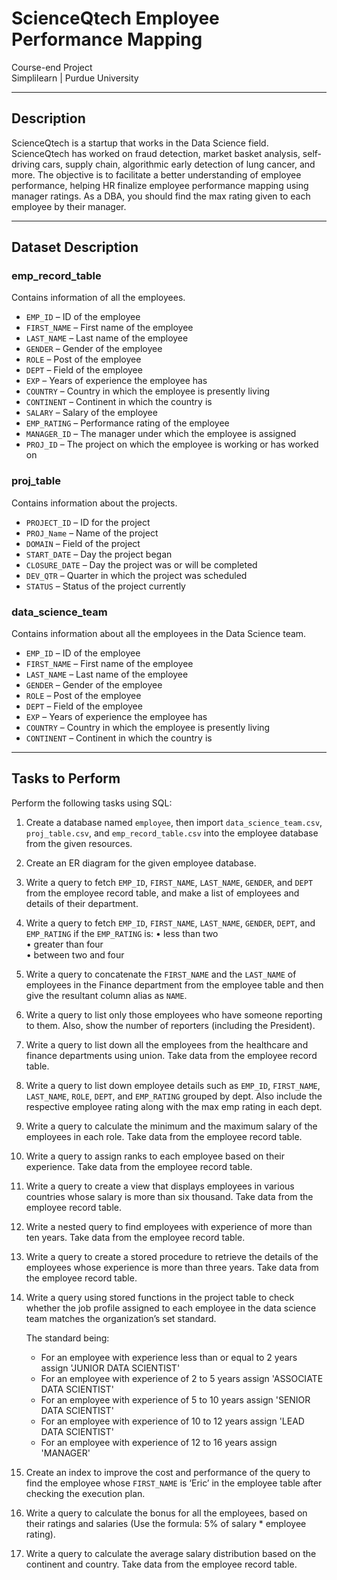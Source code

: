 # ScienceQtech Employee Performance Mapping

Course-end Project  
Simplilearn | Purdue University

---

## Description

ScienceQtech is a startup that works in the Data Science field. ScienceQtech has worked on fraud detection, market basket analysis, self-driving cars, supply chain, algorithmic early detection of lung cancer, and more. The objective is to facilitate a better understanding of employee performance, helping HR finalize employee performance mapping using manager ratings. As a DBA, you should find the max rating given to each employee by their manager.

---

## Dataset Description

### emp_record_table

Contains information of all the employees.

- `EMP_ID` – ID of the employee
- `FIRST_NAME` – First name of the employee
- `LAST_NAME` – Last name of the employee
- `GENDER` – Gender of the employee
- `ROLE` – Post of the employee
- `DEPT` – Field of the employee
- `EXP` – Years of experience the employee has
- `COUNTRY` – Country in which the employee is presently living
- `CONTINENT` – Continent in which the country is
- `SALARY` – Salary of the employee
- `EMP_RATING` – Performance rating of the employee
- `MANAGER_ID` – The manager under which the employee is assigned 
- `PROJ_ID` – The project on which the employee is working or has worked on

### proj_table

Contains information about the projects.

- `PROJECT_ID` – ID for the project
- `PROJ_Name` – Name of the project
- `DOMAIN` – Field of the project
- `START_DATE` – Day the project began
- `CLOSURE_DATE` – Day the project was or will be completed
- `DEV_QTR` – Quarter in which the project was scheduled
- `STATUS` – Status of the project currently

### data_science_team

Contains information about all the employees in the Data Science team.

- `EMP_ID` – ID of the employee
- `FIRST_NAME` – First name of the employee
- `LAST_NAME` – Last name of the employee
- `GENDER` – Gender of the employee
- `ROLE` – Post of the employee
- `DEPT` – Field of the employee
- `EXP` – Years of experience the employee has
- `COUNTRY` – Country in which the employee is presently living
- `CONTINENT` – Continent in which the country is

---

## Tasks to Perform

Perform the following tasks using SQL:

1. Create a database named `employee`, then import `data_science_team.csv`, `proj_table.csv`, and `emp_record_table.csv` into the employee database from the given resources.
2. Create an ER diagram for the given employee database.
3. Write a query to fetch `EMP_ID`, `FIRST_NAME`, `LAST_NAME`, `GENDER`, and `DEPT` from the employee record table, and make a list of employees and details of their department.
4. Write a query to fetch `EMP_ID`, `FIRST_NAME`, `LAST_NAME`, `GENDER`, `DEPT`, and `EMP_RATING` if the `EMP_RATING` is:
   • less than two  
   • greater than four  
   • between two and four
5. Write a query to concatenate the `FIRST_NAME` and the `LAST_NAME` of employees in the Finance department from the employee table and then give the resultant column alias as `NAME`.
6. Write a query to list only those employees who have someone reporting to them. Also, show the number of reporters (including the President).
7. Write a query to list down all the employees from the healthcare and finance departments using union. Take data from the employee record table.
8. Write a query to list down employee details such as `EMP_ID`, `FIRST_NAME`, `LAST_NAME`, `ROLE`, `DEPT`, and `EMP_RATING` grouped by dept. Also include the respective employee rating along with the max emp rating in each dept.
9. Write a query to calculate the minimum and the maximum salary of the employees in each role. Take data from the employee record table.
10. Write a query to assign ranks to each employee based on their experience. Take data from the employee record table.
11. Write a query to create a view that displays employees in various countries whose salary is more than six thousand. Take data from the employee record table.
12. Write a nested query to find employees with experience of more than ten years. Take data from the employee record table.
13. Write a query to create a stored procedure to retrieve the details of the employees whose experience is more than three years. Take data from the employee record table.
14. Write a query using stored functions in the project table to check whether the job profile assigned to each employee in the data science team matches the organization’s set standard.

    The standard being:
    - For an employee with experience less than or equal to 2 years assign 'JUNIOR DATA SCIENTIST'
    - For an employee with experience of 2 to 5 years assign 'ASSOCIATE DATA SCIENTIST'
    - For an employee with experience of 5 to 10 years assign 'SENIOR DATA SCIENTIST'
    - For an employee with experience of 10 to 12 years assign 'LEAD DATA SCIENTIST'
    - For an employee with experience of 12 to 16 years assign 'MANAGER'

15. Create an index to improve the cost and performance of the query to find the employee whose `FIRST_NAME` is ‘Eric’ in the employee table after checking the execution plan.
16. Write a query to calculate the bonus for all the employees, based on their ratings and salaries (Use the formula: 5% of salary * employee rating).
17. Write a query to calculate the average salary distribution based on the continent and country. Take data from the employee record table.
